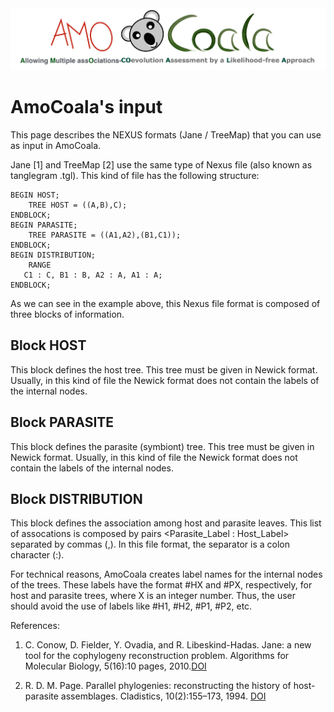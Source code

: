 <img title="AmoCoale" alt="" src="/images/Logo_AmoCoala.png">

# AmoCoala's input

This page describes the NEXUS formats (Jane / TreeMap) that you can use as input in AmoCoala. 


Jane [1] and TreeMap [2] use the same type of Nexus file (also known as tanglegram .tgl). This kind of file has the following structure:

	BEGIN HOST;
    	TREE HOST = ((A,B),C);
	ENDBLOCK;
	BEGIN PARASITE;
    	TREE PARASITE = ((A1,A2),(B1,C1));
	ENDBLOCK;
	BEGIN DISTRIBUTION;
    	RANGE
       C1 : C, B1 : B, A2 : A, A1 : A;
	ENDBLOCK;
        

As we can see in the example above, this Nexus file format is composed of three blocks of information.

## Block HOST

This block defines the host tree. This tree must be given in Newick format. Usually, in this kind of file the Newick format does not contain the labels of the internal nodes.

## Block PARASITE
This block defines the parasite (symbiont) tree. This tree must be given in Newick format. Usually, in this kind of file the Newick format does not contain the labels of the internal nodes.

## Block DISTRIBUTION

This block defines the association among host and parasite leaves. This list of assocations is composed by pairs \<Parasite\_Label : Host\_Label> separated by commas (,). In this file format, the separator is a colon character (:).


For technical reasons, AmoCoala creates label names for the internal nodes of the trees. These labels have the format #HX and #PX, respectively, for host and parasite trees, where X is an integer number. Thus, the user should avoid the use of labels like #H1, #H2, #P1, #P2, etc.


References:

   1. C. Conow, D. Fielder, Y. Ovadia, and R. Libeskind-Hadas. Jane: a new tool for the cophylogeny reconstruction problem. Algorithms for Molecular Biology, 5(16):10 pages, 2010.[DOI](https://doi.org/10.1186/1748-7188-5-16)

   2. R. D. M. Page. Parallel phylogenies: reconstructing the history of host-parasite assemblages. Cladistics, 10(2):155–173, 1994. [DOI](https://doi.org/10.1111/j.1096-0031.1994.tb00170.x)


    
